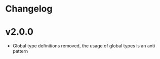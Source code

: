 # Changelog

# v2.0.0
* Global type definitions removed, the usage of global types is an anti pattern
